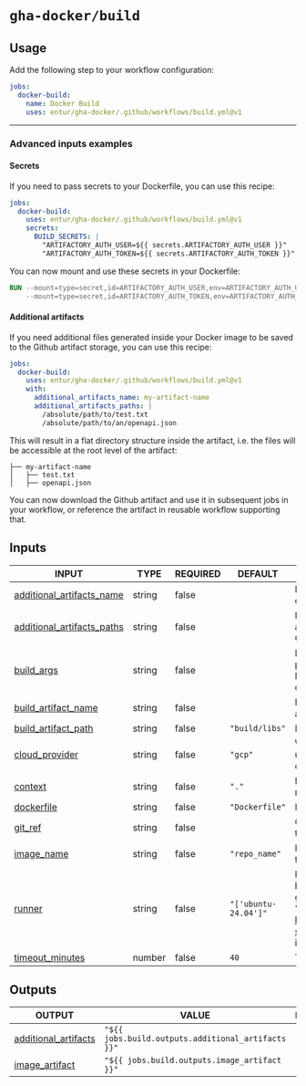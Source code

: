# `gha-docker/build`

## Usage

Add the following step to your workflow configuration:

```yml
jobs:
  docker-build:
    name: Docker Build
    uses: entur/gha-docker/.github/workflows/build.yml@v1
```

---

### Advanced inputs examples

#### Secrets

If you need to pass secrets to your Dockerfile, you can use this recipe:

```yml
jobs:
  docker-build:
    uses: entur/gha-docker/.github/workflows/build.yml@v1
    secrets:
      BUILD_SECRETS: |
        "ARTIFACTORY_AUTH_USER=${{ secrets.ARTIFACTORY_AUTH_USER }}"
        "ARTIFACTORY_AUTH_TOKEN=${{ secrets.ARTIFACTORY_AUTH_TOKEN }}"
```

You can now mount and use these secrets in your Dockerfile:

```Dockerfile
RUN --mount=type=secret,id=ARTIFACTORY_AUTH_USER,env=ARTIFACTORY_AUTH_USER  \
    --mount=type=secret,id=ARTIFACTORY_AUTH_TOKEN,env=ARTIFACTORY_AUTH_TOKEN  ./gradlew build
```

#### Additional artifacts
If you need additional files generated inside your Docker image to be saved to the Github artifact storage, you can use this recipe:

```yml
jobs:
  docker-build:
    uses: entur/gha-docker/.github/workflows/build.yml@v1
    with:
      additional_artifacts_name: my-artifact-name
      additional_artifacts_paths: |
        /absolute/path/to/test.txt
        /absolute/path/to/an/openapi.json
```

This will result in a flat directory structure inside the artifact, i.e. the files will be accessible at the root level of the artifact:

```shell
├── my-artifact-name
│   ├── test.txt
│   ├── openapi.json
```

You can now download the Github artifact and use it in subsequent jobs in your workflow, or reference the artifact in reusable workflow supporting that.

## Inputs

<!-- AUTO-DOC-INPUT:START - Do not remove or modify this section -->

|                                                     INPUT                                                      |  TYPE  | REQUIRED |       DEFAULT        |                                                                                                                DESCRIPTION                                                                                                                 |
|----------------------------------------------------------------------------------------------------------------|--------|----------|----------------------|--------------------------------------------------------------------------------------------------------------------------------------------------------------------------------------------------------------------------------------------|
|  <a name="input_additional_artifacts_name"></a>[additional_artifacts_name](#input_additional_artifacts_name)   | string |  false   |                      |                                                                                       Name of GitHub artifact to <br>contain additional artifacts.                                                                                         |
| <a name="input_additional_artifacts_paths"></a>[additional_artifacts_paths](#input_additional_artifacts_paths) | string |  false   |                      |                                                                           List of paths to additional <br>artifacts to be saved to <br>Github artifact storage.                                                                            |
|                         <a name="input_build_args"></a>[build_args](#input_build_args)                         | string |  false   |                      |                                                                  List of build args to <br>pass to docker build. Warning! <br>Do not pass secrets into <br>docker args.                                                                    |
|           <a name="input_build_artifact_name"></a>[build_artifact_name](#input_build_artifact_name)            | string |  false   |                      |                                                                                                Name of GitHub artifact to <br>add to build                                                                                                 |
|           <a name="input_build_artifact_path"></a>[build_artifact_path](#input_build_artifact_path)            | string |  false   |    `"build/libs"`    |                                                                                                            Path to the artifact                                                                                                            |
|                   <a name="input_cloud_provider"></a>[cloud_provider](#input_cloud_provider)                   | string |  false   |       `"gcp"`        |                                                                             Which cloud service provider to <br>use - Google Cloud: 'gcp' <br>or Azure: 'az'                                                                               |
|                             <a name="input_context"></a>[context](#input_context)                              | string |  false   |        `"."`         |                                                                                               Build context, default root of <br>repository                                                                                                |
|                         <a name="input_dockerfile"></a>[dockerfile](#input_dockerfile)                         | string |  false   |    `"Dockerfile"`    |                                                                                                        Dockerfile to use for build                                                                                                         |
|                             <a name="input_git_ref"></a>[git_ref](#input_git_ref)                              | string |  false   |                      |                                                                                       Option to override git reference <br>to checkout before build                                                                                        |
|                         <a name="input_image_name"></a>[image_name](#input_image_name)                         | string |  false   |    `"repo_name"`     |                                                                                                    Image name to use for <br>the build                                                                                                     |
|                               <a name="input_runner"></a>[runner](#input_runner)                               | string |  false   | `"['ubuntu-24.04']"` | Runner to use for the <br>build. To use a runner <br>group, use the format "{'group': <br>'group_name'}". See https://docs.github.com/en/actions/reference/workflow-syntax-for-github-actions#jobsjob_idruns-on for more <br>information.  |
|                 <a name="input_timeout_minutes"></a>[timeout_minutes](#input_timeout_minutes)                  | number |  false   |         `40`         |                                                                                                             Timeout in minutes                                                                                                             |

<!-- AUTO-DOC-INPUT:END -->

## Outputs

<!-- AUTO-DOC-OUTPUT:START - Do not remove or modify this section -->

|                                             OUTPUT                                             |                       VALUE                        | DESCRIPTION |
|------------------------------------------------------------------------------------------------|----------------------------------------------------|-------------|
| <a name="output_additional_artifacts"></a>[additional_artifacts](#output_additional_artifacts) | `"${{ jobs.build.outputs.additional_artifacts }}"` |             |
|          <a name="output_image_artifact"></a>[image_artifact](#output_image_artifact)          |    `"${{ jobs.build.outputs.image_artifact }}"`    |             |

<!-- AUTO-DOC-OUTPUT:END -->
